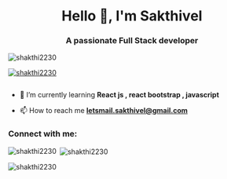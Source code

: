 <h1 align="center">Hello 👋, I'm Sakthivel</h1>
<h3 align="center">A passionate Full Stack developer</h3>

<p align="left"> <img src="https://komarev.com/ghpvc/?username=shakthi2230&label=Profile%20views&color=0e75b6&style=flat" alt="shakthi2230" /> </p>

<p align="left"> <a href="https://github.com/ryo-ma/github-profile-trophy"><img src="https://github-profile-trophy.vercel.app/?username=shakthi2230" alt="shakthi2230" /></a> </p>

<p align="left"> <a href="https://twitter.com/" target="blank"><img src="https://img.shields.io/twitter/follow/?logo=twitter&style=for-the-badge" alt="" /></a> </p>

- 🌱 I’m currently learning **React js , react bootstrap , javascript**

- 📫 How to reach me **letsmail.sakthivel@gmail.com**

<h3 align="left">Connect with me:</h3>
<p align="left">
</p>

 

<p><img align="left" src="https://github-readme-stats.vercel.app/api/top-langs?username=shakthi2230&show_icons=true&locale=en&layout=compact" alt="shakthi2230" /></p>

<p>&nbsp;<img align="center" src="https://github-readme-stats.vercel.app/api?username=shakthi2230&show_icons=true&locale=en" alt="shakthi2230" /></p>

<p><img align="center" src="https://github-readme-streak-stats.herokuapp.com/?user=shakthi2230&" alt="shakthi2230" /></p>
